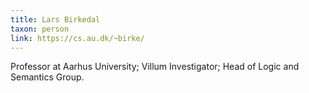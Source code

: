 ```yaml
---
title: Lars Birkedal
taxon: person
link: https://cs.au.dk/~birke/
---
```


Professor at Aarhus University; Villum Investigator; Head of Logic and Semantics Group.
